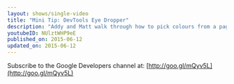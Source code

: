 ```yaml
---
layout: shows/single-video
title: "Mini Tip: DevTools Eye Dropper"
description: "Addy and Matt walk through how to pick colours from a page using the new DevTools Eye Dropper tool."
youtubeID: NUlztWHP9eE
published_on: 2015-06-12
updated_on: 2015-06-12
---
```


Subscribe to the Google Developers channel at: [http://goo.gl/mQyv5L](http://goo.gl/mQyv5L)
